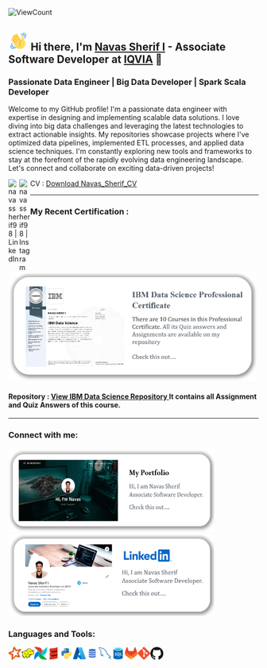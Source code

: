 ![ViewCount](https://views.whatilearened.today/views/github/navassherif98/README.md.svg?cache=remove)

## <img src="https://github.com/navassherif98/navassherif98/blob/main/assets/wave-hello.gif" width="40px"> Hi there, I'm [Navas Sherif I](https://navassherif98.github.io/Portfolio/) - Associate Software Developer at [IQVIA](https://www.iqvia.com/) 🏢

### Passionate Data Engineer | Big Data Developer | Spark Scala Developer

Welcome to my GitHub profile! I'm a passionate data engineer with expertise in designing and implementing scalable data solutions. I love diving into big data challenges and leveraging the latest technologies to extract actionable insights. My repositories showcase projects where I've optimized data pipelines, implemented ETL processes, and applied data science techniques. I'm constantly exploring new tools and frameworks to stay at the forefront of the rapidly evolving data engineering landscape. Let's connect and collaborate on exciting data-driven projects!


CV : [Download Navas_Sherif_CV](https://drive.google.com/file/d/11r8a53DBvbA3f-002ABfoRHe5rhi3X9a/view)
[<img align="left" alt="navassherif98 | LinkedIn" width="22px" src="https://cdn.jsdelivr.net/npm/simple-icons@v3/icons/linkedin.svg" />][linkedin] [<img align="left" alt="navassherif98 | Instagram" width="22px" src="https://cdn.jsdelivr.net/npm/simple-icons@v3/icons/instagram.svg" />][instagram]


***

### My Recent Certification :

<a target="IBM Data Science Certificate" href="https://www.coursera.org/account/accomplishments/professional-cert/7PC2MFJV7NJD"><img src="https://github.com/navassherif98/navassherif98/blob/main/assets/IBM%20Data%20Science.png" alt="Portfolio" width="500" height="220"></img></a>  
#### Repository : [View IBM Data Science Repository ](https://github.com/navassherif98/IBM_Data_Science_Professional_Certification)It contains all Assignment and Quiz Answers of this course.

***

### Connect with me: 
<a target="Portfolio" href="https://navassherif98.github.io/Portfolio/"><img src="https://github.com/navassherif98/navassherif98/blob/main/assets/Portfolio.png" alt="Portfolio" width="415" height="170"></img></a>
<br />
<a target="Linkedin" href="https://www.linkedin.com/in/navassherif/"><img src="https://github.com/navassherif98/navassherif98/blob/main/assets/Linkedin.png" alt="Portfolio" width="415" height="165"></img></a>
<br />

### Languages and Tools:

<img align="left" alt="Apache Spark" width="26px" src="https://github.com/navassherif98/navassherif98/blob/main/assets/Apache%20Spark.png" />
<img align="left" alt="Apache Hadoop" width="26px" src="https://github.com/navassherif98/navassherif98/blob/main/assets/Apache%20Hadoop.png" />
<img align="left" alt="Apache Airflow" width="26px" src="https://github.com/navassherif98/navassherif98/blob/main/assets/Apache%20Airflow.png" />
<img align="left" alt="Scala" width="26px" src="https://github.com/navassherif98/navassherif98/blob/main/assets/Scala.png" />
<img align="left" alt="Python" width="26px" src="https://github.com/navassherif98/navassherif98/blob/main/assets/Python.png" />
<img align="left" alt="Azure" width="26px" src="https://github.com/navassherif98/navassherif98/blob/main/assets/Azure.png" />
<img align="left" alt="SQL" width="26px" src="https://raw.githubusercontent.com/github/explore/80688e429a7d4ef2fca1e82350fe8e3517d3494d/topics/sql/sql.png" />
<img align="left" alt="MySQL" width="26px" src="https://github.com/navassherif98/navassherif98/blob/main/assets/MySQL.png" />
<img align="left" alt="Azure SQL Database" width="26px" src="https://github.com/navassherif98/navassherif98/blob/main/assets/Azure%20SQL%20Database.png" />
<img align="left" alt="GitLab" width="26px" src="https://github.com/navassherif98/navassherif98/blob/main/assets/GitLab.png" />
<img align="left" alt="Git" width="26px" src="https://github.com/navassherif98/navassherif98/blob/main/assets/Git.png" />
<img align="left" alt="GitHub" width="26px" src="https://raw.githubusercontent.com/github/explore/78df643247d429f6cc873026c0622819ad797942/topics/github/github.png" />

<br />
<br />


[instagram]: https://www.instagram.com/navas_sherif_/
[linkedin]: https://www.linkedin.com/in/navassherif
